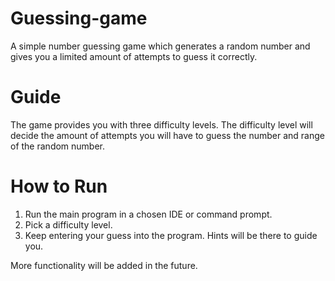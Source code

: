 # Guessing-game
A simple number guessing game which generates a random number and gives you a limited amount of attempts to guess it correctly. 

# Guide 
The game provides you with three difficulty levels. 
The difficulty level will decide the amount of attempts you will have to guess the number and range of the random number.

# How to Run
1. Run the main program in a chosen IDE or command prompt.
2. Pick a difficulty level.
3. Keep entering your guess into the program. Hints will be there to guide you.


More functionality will be added in the future. 
